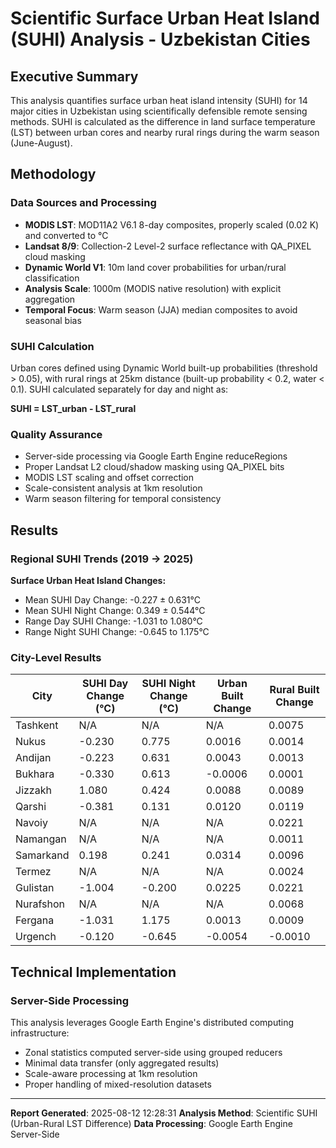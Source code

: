 
# Scientific Surface Urban Heat Island (SUHI) Analysis - Uzbekistan Cities

## Executive Summary

This analysis quantifies surface urban heat island intensity (SUHI) for 14 major cities in Uzbekistan using scientifically defensible remote sensing methods. SUHI is calculated as the difference in land surface temperature (LST) between urban cores and nearby rural rings during the warm season (June-August).

## Methodology

### Data Sources and Processing
- **MODIS LST**: MOD11A2 V6.1 8-day composites, properly scaled (0.02 K) and converted to °C
- **Landsat 8/9**: Collection-2 Level-2 surface reflectance with QA_PIXEL cloud masking
- **Dynamic World V1**: 10m land cover probabilities for urban/rural classification
- **Analysis Scale**: 1000m (MODIS native resolution) with explicit aggregation
- **Temporal Focus**: Warm season (JJA) median composites to avoid seasonal bias

### SUHI Calculation
Urban cores defined using Dynamic World built-up probabilities (threshold > 0.05), with rural rings at 25km distance (built-up probability < 0.2, water < 0.1). SUHI calculated separately for day and night as:

**SUHI = LST_urban - LST_rural**

### Quality Assurance
- Server-side processing via Google Earth Engine reduceRegions
- Proper Landsat L2 cloud/shadow masking using QA_PIXEL bits
- MODIS LST scaling and offset correction
- Scale-consistent analysis at 1km resolution
- Warm season filtering for temporal consistency

## Results

### Regional SUHI Trends (2019 → 2025)

**Surface Urban Heat Island Changes:**
- Mean SUHI Day Change: -0.227 ± 0.631°C
- Mean SUHI Night Change: 0.349 ± 0.544°C
- Range Day SUHI Change: -1.031 to 1.080°C
- Range Night SUHI Change: -0.645 to 1.175°C

### City-Level Results

| City | SUHI Day Change (°C) | SUHI Night Change (°C) | Urban Built Change | Rural Built Change |
|------|---------------------|----------------------|------------------|------------------|
| Tashkent | N/A | N/A | N/A | 0.0075 |
| Nukus | -0.230 | 0.775 | 0.0016 | 0.0014 |
| Andijan | -0.223 | 0.631 | 0.0043 | 0.0013 |
| Bukhara | -0.330 | 0.613 | -0.0006 | 0.0001 |
| Jizzakh | 1.080 | 0.424 | 0.0088 | 0.0089 |
| Qarshi | -0.381 | 0.131 | 0.0120 | 0.0119 |
| Navoiy | N/A | N/A | N/A | 0.0221 |
| Namangan | N/A | N/A | N/A | 0.0011 |
| Samarkand | 0.198 | 0.241 | 0.0314 | 0.0096 |
| Termez | N/A | N/A | N/A | 0.0024 |
| Gulistan | -1.004 | -0.200 | 0.0225 | 0.0221 |
| Nurafshon | N/A | N/A | N/A | 0.0068 |
| Fergana | -1.031 | 1.175 | 0.0013 | 0.0009 |
| Urgench | -0.120 | -0.645 | -0.0054 | -0.0010 |


## Technical Implementation

### Server-Side Processing
This analysis leverages Google Earth Engine's distributed computing infrastructure:
- Zonal statistics computed server-side using grouped reducers
- Minimal data transfer (only aggregated results)
- Scale-aware processing at 1km resolution
- Proper handling of mixed-resolution datasets

---

**Report Generated**: 2025-08-12 12:28:31
**Analysis Method**: Scientific SUHI (Urban-Rural LST Difference)
**Data Processing**: Google Earth Engine Server-Side
